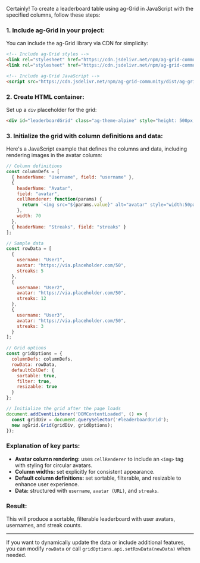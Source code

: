Certainly! To create a leaderboard table using ag-Grid in JavaScript with the specified columns, follow these steps:

### 1. Include ag-Grid in your project:
You can include the ag-Grid library via CDN for simplicity:

```html
<!-- Include ag-Grid styles -->
<link rel="stylesheet" href="https://cdn.jsdelivr.net/npm/ag-grid-community/styles/ag-grid.css" />
<link rel="stylesheet" href="https://cdn.jsdelivr.net/npm/ag-grid-community/styles/ag-theme-alpine.css" />

<!-- Include ag-Grid JavaScript -->
<script src="https://cdn.jsdelivr.net/npm/ag-grid-community/dist/ag-grid-community.min.js"></script>
```

### 2. Create HTML container:
Set up a `div` placeholder for the grid:

```html
<div id="leaderboardGrid" class="ag-theme-alpine" style="height: 500px; width: 600px;"></div>
```

### 3. Initialize the grid with column definitions and data:
Here's a JavaScript example that defines the columns and data, including rendering images in the avatar column:

```javascript
// Column definitions
const columnDefs = [
  { headerName: "Username", field: "username" },
  { 
    headerName: "Avatar", 
    field: "avatar", 
    cellRenderer: function(params) {
      return `<img src="${params.value}" alt="avatar" style="width:50px; height:50px; border-radius:50%;">`;
    },
    width: 70
  },
  { headerName: "Streaks", field: "streaks" }
];

// Sample data
const rowData = [
  {
    username: "User1",
    avatar: "https://via.placeholder.com/50",
    streaks: 5
  },
  {
    username: "User2",
    avatar: "https://via.placeholder.com/50",
    streaks: 12
  },
  {
    username: "User3",
    avatar: "https://via.placeholder.com/50",
    streaks: 3
  }
];

// Grid options
const gridOptions = {
  columnDefs: columnDefs,
  rowData: rowData,
  defaultColDef: {
    sortable: true,
    filter: true,
    resizable: true
  }
};

// Initialize the grid after the page loads
document.addEventListener('DOMContentLoaded', () => {
  const gridDiv = document.querySelector('#leaderboardGrid');
  new agGrid.Grid(gridDiv, gridOptions);
});
```

### **Explanation of key parts:**

- **Avatar column rendering:** uses `cellRenderer` to include an `<img>` tag with styling for circular avatars.
- **Column widths:** set explicitly for consistent appearance.
- **Default column definitions:** set sortable, filterable, and resizable to enhance user experience.
- **Data:** structured with `username`, `avatar (URL)`, and `streaks`.

### **Result:**
This will produce a sortable, filterable leaderboard with user avatars, usernames, and streak counts.

---

If you want to dynamically update the data or include additional features, you can modify `rowData` or call `gridOptions.api.setRowData(newData)` when needed.